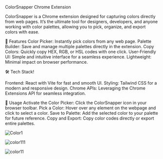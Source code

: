 ColorSnapper Chrome Extension


ColorSnapper is a Chrome extension designed for capturing colors directly from web pages. It’s the ultimate tool for designers, developers, and anyone working with color palettes, allowing you to pick, organize, and export colors with ease.

🌟 Features
Color Picker: Instantly pick colors from any web page.
Palette Builder: Save and manage multiple palettes directly in the extension.
Copy Colors: Quickly copy HEX, RGB, or HSL codes with one click.
User-Friendly UI: Simple and intuitive interface for a seamless experience.
Lightweight: Minimal impact on browser performance.


🛠 Tech Stack!

Frontend: React with Vite for fast and smooth UI.
Styling: Tailwind CSS for a modern and responsive design.
Chrome APIs: Leveraging the Chrome Extensions API for seamless integration.


🎨 Usage
Activate the Color Picker: Click the ColorSnapper icon in your browser toolbar.
Pick a Color: Hover over any element on the webpage and click to select a color.
Save to Palette: Add the selected color to your palette for future reference.
Copy and Export: Copy color codes directly or export entire palettes.








![Color1](https://github.com/user-attachments/assets/a48f42cb-555a-4a6e-ae30-bf8fed733ff8)

![color111](https://github.com/user-attachments/assets/71859693-93d1-451e-b061-9aa9611a7d8e)

![color11](https://github.com/user-attachments/assets/8fe108e4-7ce3-4732-98dc-156802591d52)











